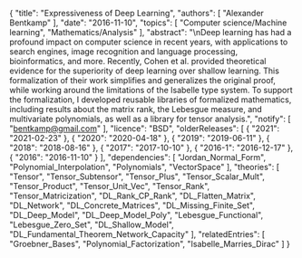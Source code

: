 {
    "title": "Expressiveness of Deep Learning",
    "authors": [
        "Alexander Bentkamp"
    ],
    "date": "2016-11-10",
    "topics": [
        "Computer science/Machine learning",
        "Mathematics/Analysis"
    ],
    "abstract": "\nDeep learning has had a profound impact on computer science in recent years, with applications to search engines, image recognition and language processing, bioinformatics, and more. Recently, Cohen et al. provided theoretical evidence for the superiority of deep learning over shallow learning. This formalization of their work simplifies and generalizes the original proof, while working around the limitations of the Isabelle type system. To support the formalization, I developed reusable libraries of formalized mathematics, including results about the matrix rank, the Lebesgue measure, and multivariate polynomials, as well as a library for tensor analysis.",
    "notify": [
        "bentkamp@gmail.com"
    ],
    "licence": "BSD",
    "olderReleases": [
        {
            "2021": "2021-02-23"
        },
        {
            "2020": "2020-04-18"
        },
        {
            "2019": "2019-06-11"
        },
        {
            "2018": "2018-08-16"
        },
        {
            "2017": "2017-10-10"
        },
        {
            "2016-1": "2016-12-17"
        },
        {
            "2016": "2016-11-10"
        }
    ],
    "dependencies": [
        "Jordan_Normal_Form",
        "Polynomial_Interpolation",
        "Polynomials",
        "VectorSpace"
    ],
    "theories": [
        "Tensor",
        "Tensor_Subtensor",
        "Tensor_Plus",
        "Tensor_Scalar_Mult",
        "Tensor_Product",
        "Tensor_Unit_Vec",
        "Tensor_Rank",
        "Tensor_Matricization",
        "DL_Rank_CP_Rank",
        "DL_Flatten_Matrix",
        "DL_Network",
        "DL_Concrete_Matrices",
        "DL_Missing_Finite_Set",
        "DL_Deep_Model",
        "DL_Deep_Model_Poly",
        "Lebesgue_Functional",
        "Lebesgue_Zero_Set",
        "DL_Shallow_Model",
        "DL_Fundamental_Theorem_Network_Capacity"
    ],
    "relatedEntries": [
        "Groebner_Bases",
        "Polynomial_Factorization",
        "Isabelle_Marries_Dirac"
    ]
}
